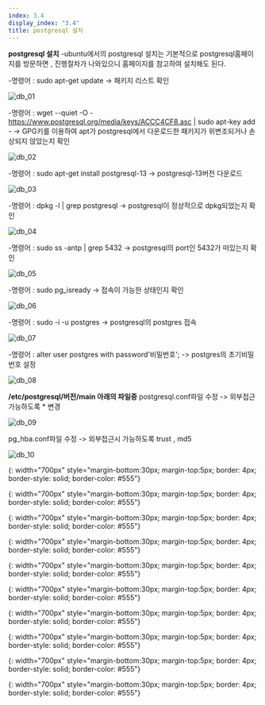 ```yaml
---
index: 3.4
display_index: "3.4"
title: postgresql 설치
---
```


**postgresql 설치**
-ubuntu에서의 postgresql 설치는 기본적으로 postgresql홈페이지를 방문하면 , 진행절차가 나와있으니 홈페이지를 참고하여 설치해도 된다.

-명령어 : sudo apt-get update
 -> 패키지 리스트 확인
 
![db_01][db_01]
 
-명령어 : wget --quiet -O - https://www.postgresql.org/media/keys/ACCC4CF8.asc | sudo apt-key add -
 -> GPG키를 이용하여 apt가 postgresql에서 다운로드한 패키지가 위변조되거나 손상되지 않았는지 확인 

![db_02][db_02]

-명령어 : sudo apt-get install postgresql-13
 -> postgresql-13버전 다운로드 

![db_03][db_03]

-명령어 : dpkg -l | grep postgresql 
 -> postgresql이 정상적으로 dpkg되었는지 확인 

![db_04][db_04]

-명령어 : sudo ss -antp | grep 5432
 -> postgresql의 port인 5432가 떠있는지 확인 

![db_05][db_05]

-명령어 : sudo pg_isready
 -> 접속이 가능한 상태인지 확인

![db_06][db_06]

-명령어 : sudo -i -u postgres
 -> postgresql의 postgres 접속

![db_07][db_07]

-명령어 : alter user postgres with password'비밀번호';
 -> postgres의 초기비밀번호 설정 

![db_08][db_08]

**/etc/postgresql/버전/main 아래의 파일중**
postgresql.conf파일 수정 -> 외부접근 가능하도록 * 변경 

![db_09][db_09]

pg_hba.conf파일 수정 -> 외부접근시 가능하도록 trust , md5 

![db_10][db_10]


[db_01]: {{site.baseurl}}/assets/db/db_01.png
{: width="700px" style="margin-bottom:30px; margin-top:5px; border: 4px; border-style: solid; border-color: #555"}

[db_02]: {{site.baseurl}}/assets/db/db_02.png
{: width="700px" style="margin-bottom:30px; margin-top:5px; border: 4px; border-style: solid; border-color: #555"}

[db_03]: {{site.baseurl}}/assets/db/db_03.png
{: width="700px" style="margin-bottom:30px; margin-top:5px; border: 4px; border-style: solid; border-color: #555"}

[db_04]: {{site.baseurl}}/assets/db/db_04.png
{: width="700px" style="margin-bottom:30px; margin-top:5px; border: 4px; border-style: solid; border-color: #555"}

[db_05]: {{site.baseurl}}/assets/db/db_05.png
{: width="700px" style="margin-bottom:30px; margin-top:5px; border: 4px; border-style: solid; border-color: #555"}

[db_06]: {{site.baseurl}}/assets/db/db_06.png
{: width="700px" style="margin-bottom:30px; margin-top:5px; border: 4px; border-style: solid; border-color: #555"}

[db_07]: {{site.baseurl}}/assets/db/db_07.png
{: width="700px" style="margin-bottom:30px; margin-top:5px; border: 4px; border-style: solid; border-color: #555"}

[db_08]: {{site.baseurl}}/assets/db/db_08.png
{: width="700px" style="margin-bottom:30px; margin-top:5px; border: 4px; border-style: solid; border-color: #555"}

[db_09]: {{site.baseurl}}/assets/db/db_09.png
{: width="700px" style="margin-bottom:30px; margin-top:5px; border: 4px; border-style: solid; border-color: #555"}

[db_10]: {{site.baseurl}}/assets/db/db_10.png
{: width="700px" style="margin-bottom:30px; margin-top:5px; border: 4px; border-style: solid; border-color: #555"}